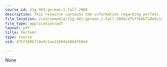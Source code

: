 ```yaml
---
course_id: 21g-401-german-i-fall-2008
description: This resource contains the information regarding perfekt.
file_location: /coursemedia/21g-401-german-i-fall-2008/d75ff60b710e9c1ae21094a5864fb9ed_MIT21G_401F08_perf_dia.pdf
file_type: application/pdf
layout: pdf
title: Perfekt
type: course
uid: d75ff60b710e9c1ae21094a5864fb9ed

---
```

None